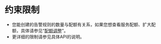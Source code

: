 # 约束限制<a name="ZH-CN_TOPIC_0171226383"></a>

-   您能创建的告警规则的数量与配额有关系，如果您想查看服务配额、扩大配额，具体请参见“[配额调整](https://support.huaweicloud.com/usermanual-ces/zh-cn_topic_0154940152.html)”。
-   更详细的限制请参见具体API的说明。

